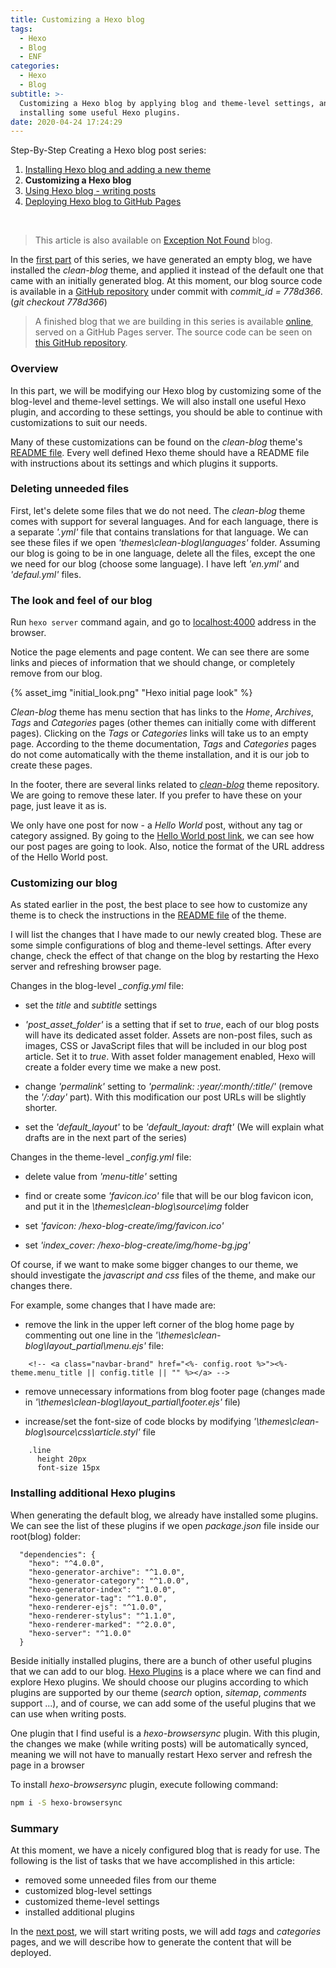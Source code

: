 ```yaml
---
title: Customizing a Hexo blog
tags:
  - Hexo
  - Blog
  - ENF
categories:
  - Hexo
  - Blog
subtitle: >-
  Customizing a Hexo blog by applying blog and theme-level settings, and
  installing some useful Hexo plugins.
date: 2020-04-24 17:24:29
---
```


Step-By-Step Creating a Hexo blog post series:

1. [Installing Hexo blog and adding a new theme](https://www.codeinsights.net/2020/04/Installing-Hexo-blog-and-adding-a-new-theme/)
2. **Customizing a Hexo blog**
3. [Using Hexo blog - writing posts](https://www.codeinsights.net/2020/04/Using-Hexo-blog-writing-posts/)
4. [Deploying Hexo blog to GitHub Pages](https://www.codeinsights.net/2020/04/Deploying-Hexo-blog-to-GitHub-Pages/)

<br/>

> This article is also available on [Exception Not Found](https://exceptionnotfound.net/customizing-hexo-blog/) blog.

In the [first part](https://www.codeinsights.net/2020/04/Installing-Hexo-blog-and-adding-a-new-theme/) of this series, we have generated an empty blog, we have installed the *clean-blog* theme, and applied it instead of the default one that came with an initially generated blog. At this moment, our blog source code is available in a [GitHub repository](https://github.com/vladimirvozar/hexo-blog-create) under commit with *commit_id = 778d366*.
(*git checkout 778d366*)

> A finished blog that we are building in this series is available [online](https://vladimirvozar.github.io/hexo-blog-create/), served on a GitHub Pages server. The source code can be seen on [this GitHub repository](https://github.com/vladimirvozar/hexo-blog-create).

### Overview ###
In this part, we will be modifying our Hexo blog by customizing some of the blog-level and theme-level settings. We will also install one useful Hexo plugin, and according to these settings, you should be able to continue with customizations to suit our needs.

Many of these customizations can be found on the *clean-blog* theme's [README file](https://github.com/klugjo/hexo-theme-clean-blog). Every well defined Hexo theme should have a README file with instructions about its settings and which plugins it supports.

### Deleting unneeded files ###
First, let's delete some files that we do not need. The *clean-blog* theme comes with support for several languages. And for each language, there is a separate *'.yml'* file that contains translations for that language. We can see these files if we open *'themes\clean-blog\languages'* folder. Assuming our blog is going to be in one language, delete all the files, except the one we need for our blog (choose some language). I have left *'en.yml'* and *'defaul.yml'* files.


### The look and feel of our blog ###
Run ```hexo server``` command again, and go to [localhost:4000](http://localhost:4000) address in the browser.

Notice the page elements and page content. We can see there are some links and pieces of information that we should change, or completely remove from our blog.

{% asset_img "initial_look.png" "Hexo initial page look" %}

*Clean-blog* theme has menu section that has links to the *Home*, *Archives*, *Tags* and *Categories* pages (other themes can initially come with different pages). Clicking on the *Tags* or *Categories* links will take us to an empty page. According to the theme documentation, *Tags* and *Categories* pages do not come automatically with the theme installation, and it is our job to create these pages. 

In the footer, there are several links related to *[clean-blog](https://github.com/klugjo/hexo-theme-clean-blog)* theme repository. We are going to remove these later. If you prefer to have these on your page, just leave it as is.

We only have one post for now - a *Hello World* post, without any tag or category assigned. By going to the [Hello World post link](https://vladimirvozar.github.io/hexo-blog-create/2020/03/hello-world/), we can see how our post pages are going to look. Also, notice the format of the URL address of the Hello World post.

### Customizing our blog ###
As stated earlier in the post, the best place to see how to customize any theme is to check the instructions in the [README file](https://github.com/klugjo/hexo-theme-clean-blog) of the theme.

I will list the changes that I have made to our newly created blog. These are some simple configurations of blog and theme-level settings.
After every change, check the effect of that change on the blog by restarting the Hexo server and refreshing browser page.

Changes in the blog-level *_config.yml* file:
- set the *title* and *subtitle* settings

- *'post_asset_folder'* is a setting that if set to *true*, each of our blog posts will have its dedicated asset folder. Assets are non-post files, such as images, CSS or JavaScript files that will be included in our blog post article. Set it to *true*. With asset folder management enabled, Hexo will create a folder every time we make a new post.

- change *'permalink'* setting to *'permalink: :year/:month/:title/'* (remove the *'/:day'* part). With this modification our post URLs will be slightly shorter.

- set the *'default_layout'* to be *'default_layout: draft'* (We will explain what drafts are in the next part of the series)

Changes in the theme-level *_config.yml* file:
- delete value from *'menu-title'* setting

- find or create some *'favicon.ico'* file that will be our blog favicon icon, and put it in the *\themes\clean-blog\source\img* folder

- set *'favicon: /hexo-blog-create/img/favicon.ico'*

- set *'index_cover: /hexo-blog-create/img/home-bg.jpg'*

Of course, if we want to make some bigger changes to our theme, we should investigate the *javascript and css* files of the theme, and make our changes there.

For example, some changes that I have made are:
- remove the link in the upper left corner of the blog home page by commenting out one line in the *'\themes\clean-blog\layout\_partial\menu.ejs'* file:
```
	<!-- <a class="navbar-brand" href="<%- config.root %>"><%- theme.menu_title || config.title || "" %></a> -->
```

- remove unnecessary informations from blog footer page (changes made in *'\themes\clean-blog\layout\_partial\footer.ejs'* file)

- increase/set the font-size of code blocks by modifying *'\themes\clean-blog\source\css\article.styl'* file
```
    .line
      height 20px
      font-size 15px
```

### Installing additional Hexo plugins ###
When generating the default blog, we already have installed some plugins. We can see the list of these plugins if we open *package.json* file inside our root(blog) folder:

```
  "dependencies": {
    "hexo": "^4.0.0",
    "hexo-generator-archive": "^1.0.0",
    "hexo-generator-category": "^1.0.0",
    "hexo-generator-index": "^1.0.0",
    "hexo-generator-tag": "^1.0.0",
    "hexo-renderer-ejs": "^1.0.0",
    "hexo-renderer-stylus": "^1.1.0",
    "hexo-renderer-marked": "^2.0.0",
    "hexo-server": "^1.0.0"
  }
```

Beside initially installed plugins, there are a bunch of other useful plugins that we can add to our blog. [Hexo Plugins](https://hexo.io/plugins/) is a place where we can find and explore Hexo plugins. We should choose our plugins according to which plugins are supported by our theme (*search* option, *sitemap*, *comments* support ...), and of course, we can add some of the useful plugins that we can use when writing posts.

One plugin that I find useful is a *hexo-browsersync* plugin. With this plugin, the changes we make (while writing posts) will be automatically synced, meaning we will not have to manually restart Hexo server and refresh the page in a browser
 
To install *hexo-browsersync* plugin, execute following command: 

``` bash
npm i -S hexo-browsersync
```

### Summary ###

At this moment, we have a nicely configured blog that is ready for use. The following is the list of tasks that we have accomplished in this article:
- removed some unneeded files from our theme
- customized blog-level settings
- customized theme-level settings
- installed additional plugins


In the [next post](https://www.codeinsights.net/2020/04/Using-Hexo-blog-writing-posts/), we will start writing posts, we will add *tags* and *categories* pages, and we will describe how to generate the content that will be deployed.
